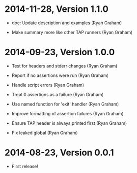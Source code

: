 2014-11-28, Version 1.1.0
=========================

 * doc: Update description and examples (Ryan Graham)

 * Make summary more like other TAP runners (Ryan Graham)


2014-09-23, Version 1.0.0
=========================

 * Test for headers and stderr changes (Ryan Graham)

 * Report if no assertions were run (Ryan Graham)

 * Handle script errors (Ryan Graham)

 * Treat 0 assertions as a failure (Ryan Graham)

 * Use named function for 'exit' handler (Ryan Graham)

 * Improve formatting of assertion failures (Ryan Graham)

 * Ensure TAP header is always printed first (Ryan Graham)

 * Fix leaked global (Ryan Graham)


2014-08-23, Version 0.0.1
=========================

 * First release!
